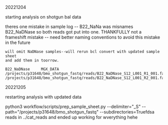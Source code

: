 20221204

starting analysis on shotgun bal data

theres one mistake in sample log -- B22_NaNa was misnames B22_NaDNase so both
reads got put into one. THANKFULLY not a frameshift mistake -- need better 
naming conventions to avoid this mistake in the future

	will omit NaDNase samples--will rerun bcl convert with updated sample sheet
	and add them in toorrow.

	B22_NaDNase     MGX_DATA        /projects/p31648/bmo_shotgun_fastq/reads/B22_NaDNase_S12_L001_R1_001.fastq.gz   /projects/p31648/bmo_shotgun_fastq/reads/B22_NaDNase_S12_L001_R2_001.fastq.gz


20221205

restarting analysis with updated data

python3 workflow/scripts/prep_sample_sheet.py --delimiter="_S" --path="/projects/p31648/bmo_shotgun_fastq" --subdirectories=Truefdsa
	reads in ../cat_reads and ended up working for wverything hehe

